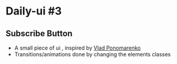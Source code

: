 # Daily-ui #3

## Subscribe Button

- A small piece of ui , inspired by [Vlad Ponomarenko](https://dribbble.com/shots/2365777-E-mail-button)
- Transitions/animations done by changing the elements classes